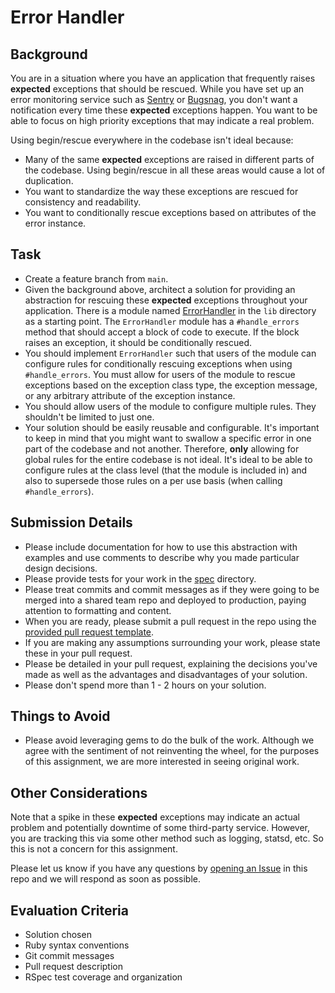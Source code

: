# Error Handler

## Background
You are in a situation where you have an application that frequently raises **expected** exceptions that should be rescued.
While you have set up an error monitoring service such as [Sentry](https://sentry.io) or [Bugsnag](https://www.bugsnag.com/),
you don't want a notification every time these **expected** exceptions happen.
You want to be able to focus on high priority exceptions that may indicate a real problem.

Using begin/rescue everywhere in the codebase isn't ideal because:

- Many of the same **expected** exceptions are raised in different parts of the codebase. Using begin/rescue in all these areas would cause a lot of duplication.
- You want to standardize the way these exceptions are rescued for consistency and readability.
- You want to conditionally rescue exceptions based on attributes of the error instance.

## Task
- Create a feature branch from `main`.
- Given the background above, architect a solution for providing an abstraction for rescuing these **expected** exceptions throughout your application. There is a module named [ErrorHandler](lib/error_handler.rb) in the `lib` directory as a starting point. The `ErrorHandler` module has a `#handle_errors` method that should accept a block of code to execute. If the block raises an exception, it should be conditionally rescued.
- You should implement `ErrorHandler` such that users of the module can configure rules for conditionally rescuing exceptions when using `#handle_errors`. You must allow for users of the module to rescue exceptions based on the exception class type, the exception message, or any arbitrary attribute of the exception instance.
- You should allow users of the module to configure multiple rules. They shouldn't be limited to just one.
- Your solution should be easily reusable and configurable. It's important to keep in mind that you might want to swallow a specific error in one part of the codebase and not another. Therefore, **only** allowing for global rules for the entire codebase is not ideal. It's ideal to be able to configure rules at the class level (that the module is included in) and also to supersede those rules on a per use basis (when calling `#handle_errors`).

## Submission Details
- Please include documentation for how to use this abstraction with examples and use comments to describe why you made particular design decisions.
- Please provide tests for your work in the [spec](spec) directory.
- Please treat commits and commit messages as if they were going to be merged into a shared team repo and deployed to production, paying attention to formatting and content. 
- When you are ready, please submit a pull request in the repo using the [provided pull request template](.github/PULL_REQUEST_TEMPLATE/FEATURE.md).
- If you are making any assumptions surrounding your work, please state these in your pull request.
- Please be detailed in your pull request, explaining the decisions you've made as well as the advantages and disadvantages of your solution.
- Please don't spend more than 1 - 2 hours on your solution.

## Things to Avoid
- Please avoid leveraging gems to do the bulk of the work. Although we agree with the sentiment of not reinventing the wheel, for the purposes of this assignment, we are more interested in seeing original work.


## Other Considerations
Note that a spike in these **expected** exceptions may indicate an actual problem and potentially downtime of some third-party service.
However, you are tracking this via some other method such as logging, statsd, etc. So this is not a concern for this assignment.

Please let us know if you have any questions by [opening an Issue](../../issues/new) in this repo and we will respond as soon as possible.

## Evaluation Criteria
- Solution chosen
- Ruby syntax conventions
- Git commit messages
- Pull request description
- RSpec test coverage and organization
